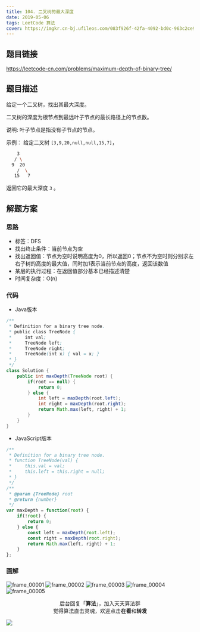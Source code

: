 ```yaml
---
title: 104. 二叉树的最大深度
date: 2019-05-06
tags: LeetCode 算法
cover: https://imgkr.cn-bj.ufileos.com/083f926f-42fa-4092-bd0c-963c2ce9105f.png
---
```


## 题目链接

https://leetcode-cn.com/problems/maximum-depth-of-binary-tree/

## 题目描述

给定一个二叉树，找出其最大深度。

二叉树的深度为根节点到最远叶子节点的最长路径上的节点数。

说明: 叶子节点是指没有子节点的节点。

示例：
给定二叉树 `[3,9,20,null,null,15,7]`，

```bash
    3
   / \
  9  20
    /  \
   15   7
```

返回它的最大深度 `3` 。

## 解题方案

### 思路

- 标签：DFS
- 找出终止条件：当前节点为空
- 找出返回值：节点为空时说明高度为0，所以返回0；节点不为空时则分别求左右子树的高度的最大值，同时加1表示当前节点的高度，返回该数值
- 某层的执行过程：在返回值部分基本已经描述清楚
- 时间复杂度：O(n)

### 代码

- Java版本

```Java
/**
 * Definition for a binary tree node.
 * public class TreeNode {
 *     int val;
 *     TreeNode left;
 *     TreeNode right;
 *     TreeNode(int x) { val = x; }
 * }
 */
class Solution {
    public int maxDepth(TreeNode root) {
        if(root == null) {
            return 0;
        } else {
            int left = maxDepth(root.left);
            int right = maxDepth(root.right);
            return Math.max(left, right) + 1;
        }
    }
}
```

- JavaScript版本

```JavaScript
/**
 * Definition for a binary tree node.
 * function TreeNode(val) {
 *     this.val = val;
 *     this.left = this.right = null;
 * }
 */
/**
 * @param {TreeNode} root
 * @return {number}
 */
var maxDepth = function(root) {
    if(!root) {
        return 0;
    } else {
        const left = maxDepth(root.left);
        const right = maxDepth(root.right);
        return Math.max(left, right) + 1;
    }
};
```


### 画解

![frame_00001](https://imgkr.cn-bj.ufileos.com/7431ff23-9991-41dd-9cc0-21c697ed7062.png)
![frame_00002](https://imgkr.cn-bj.ufileos.com/776f3c97-bf79-40bb-a105-b4ff87932b81.png)
![frame_00003](https://imgkr.cn-bj.ufileos.com/a9476711-f6fc-4b3b-8d71-2c09dc36b40e.png)
![frame_00004](https://imgkr.cn-bj.ufileos.com/8dbdd80d-4c5d-4e91-b58d-4e14f7ec165e.png)
![frame_00005](https://imgkr.cn-bj.ufileos.com/083f926f-42fa-4092-bd0c-963c2ce9105f.png)

<span style="display:block;text-align:center;">后台回复「<strong>算法</strong>」，加入天天算法群</span>
<span style="display:block;text-align:center;">觉得算法直击灵魂，欢迎点击<strong>在看</strong>和<strong>转发</strong></span>

![](https://imgkr.cn-bj.ufileos.com/f3e6917b-991c-4ef5-a29a-bb5d9af1273a.gif)